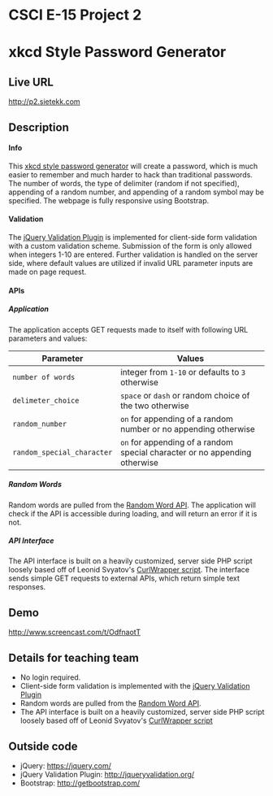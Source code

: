 # CSCI E-15 Project 2
# xkcd Style Password Generator

## Live URL
<http://p2.sietekk.com>

## Description

#### Info
This [xkcd style password generator](http://xkcd.com/936/) will create a password, which is much easier to remember and much harder to hack than traditional passwords. The number of words, the type of delimiter (random if not specified), appending of a random number, and appending of a random symbol may be specified. The webpage is fully responsive using Bootstrap.

#### Validation
The [jQuery Validation Plugin](http://jqueryvalidation.org/) is implemented for client-side form validation with a custom validation scheme. Submission of the form is only allowed when integers 1-10 are entered. Further validation is handled on the server side, where default values are utilized if invalid URL parameter inputs are made on page request.

#### APIs
##### Application
The application accepts GET requests made to itself with following URL parameters and values:

| Parameter                  | Values                                                                     |
| -------------------------- | -------------------------------------------------------------------------- |
| `number of words`          | integer from `1-10` or defaults to `3` otherwise                           |
| `delimeter_choice`         | `space` or `dash` or random choice of the two otherwise                    |
| `random_number`            | `on` for appending of a random number or no appending otherwise            |
| `random_special_character` | `on` for appending of a random special character or no appending otherwise |

##### Random Words
Random words are pulled from the [Random Word API](http://randomword.setgetgo.com). The application will check if the API is accessible during loading, and will return an error if it is not.

##### API Interface
The API interface is built on a heavily customized, server side PHP script loosely based off of Leonid Svyatov's [CurlWrapper script](https://github.com/svyatov/CurlWrapper). The interface sends simple GET requests to external APIs, which return simple text responses.

## Demo
<http://www.screencast.com/t/OdfnaotT>

## Details for teaching team
* No login required.
* Client-side form validation is implemented with the [jQuery Validation Plugin](http://jqueryvalidation.org/)
* Random words are pulled from the [Random Word API](http://randomword.setgetgo.com).
* The API interface is built on a heavily customized, server side PHP script loosely based off of Leonid Svyatov's [CurlWrapper script](https://github.com/svyatov/CurlWrapper)

## Outside code
* jQuery: <https://jquery.com/>
* jQuery Validation Plugin: <http://jqueryvalidation.org/>
* Bootstrap: <http://getbootstrap.com/>
